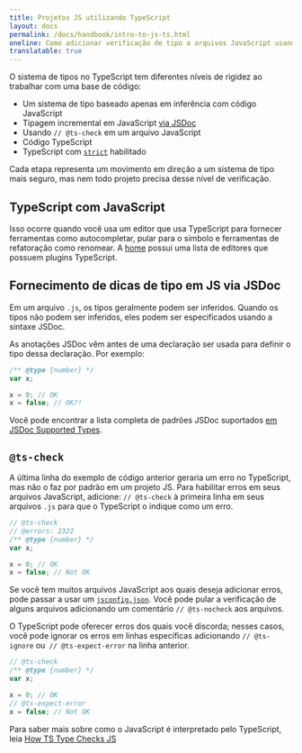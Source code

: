 ```yaml
---
title: Projetos JS utilizando TypeScript
layout: docs
permalink: /docs/handbook/intro-to-js-ts.html
oneline: Como adicionar verificação de tipo a arquivos JavaScript usando TypeScript
translatable: true
---
```


O sistema de tipos no TypeScript tem diferentes níveis de rigidez ao trabalhar com uma base de código:

- Um sistema de tipo baseado apenas em inferência com código JavaScript
- Tipagem incremental em JavaScript [via JSDoc](/docs/handbook/jsdoc-supported-types.html)
- Usando `// @ts-check` em um arquivo JavaScript
- Código TypeScript
- TypeScript com [`strict`](/tsconfig#strict) habilitado

Cada etapa representa um movimento em direção a um sistema de tipo mais seguro, mas nem todo projeto precisa desse nível de verificação.

## TypeScript com JavaScript

Isso ocorre quando você usa um editor que usa TypeScript para fornecer ferramentas como autocompletar, pular para o símbolo e ferramentas de refatoração como renomear.
A [home](/) possui uma lista de editores que possuem plugins TypeScript.

## Fornecimento de dicas de tipo em JS via JSDoc

Em um arquivo `.js`, os tipos geralmente podem ser inferidos. Quando os tipos não podem ser inferidos, eles podem ser especificados usando a sintaxe JSDoc.

As anotações JSDoc vêm antes de uma declaração ser usada para definir o tipo dessa declaração. Por exemplo:

```js twoslash
/** @type {number} */
var x;

x = 0; // OK
x = false; // OK?!
```

Você pode encontrar a lista completa de padrões JSDoc suportados [em JSDoc Supported Types](/docs/handbook/jsdoc-supported-types.html).

## `@ts-check`

A última linha do exemplo de código anterior geraria um erro no TypeScript, mas não o faz por padrão em um projeto JS.
Para habilitar erros em seus arquivos JavaScript, adicione: `// @ts-check` à primeira linha em seus arquivos `.js` para que o TypeScript o indique como um erro.

```js twoslash
// @ts-check
// @errors: 2322
/** @type {number} */
var x;

x = 0; // OK
x = false; // Not OK
```

Se você tem muitos arquivos JavaScript aos quais deseja adicionar erros, pode passar a usar um [`jsconfig.json`](/docs/handbook/tsconfig-json.html).
Você pode pular a verificação de alguns arquivos adicionando um comentário `// @ts-nocheck` aos arquivos.

O TypeScript pode oferecer erros dos quais você discorda; nesses casos, você pode ignorar os erros em linhas específicas adicionando `// @ts-ignore` ou` // @ts-expect-error` na linha anterior.

```js twoslash
// @ts-check
/** @type {number} */
var x;

x = 0; // OK
// @ts-expect-error
x = false; // Not OK
```

Para saber mais sobre como o JavaScript é interpretado pelo TypeScript, leia [How TS Type Checks JS](/docs/handbook/type-checking-javascript-files.html)
